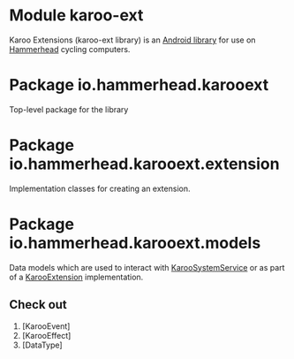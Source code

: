# Module karoo-ext

Karoo Extensions (karoo-ext library) is an [Android library](https://developer.android.com/studio/projects/android-library) for use on [Hammerhead](https://www.hammerhead.io/)
cycling computers.

# Package io.hammerhead.karooext

Top-level package for the library

# Package io.hammerhead.karooext.extension

Implementation classes for creating an extension.

# Package io.hammerhead.karooext.models

Data models which are used to interact with [KarooSystemService](io.hammerhead.karooext.KarooSystemService) or as part of a [KarooExtension](io.hammerhead.karooext.extension.KarooExtension) implementation.

## Check out

1. [KarooEvent]
2. [KarooEffect]
3. [DataType]
